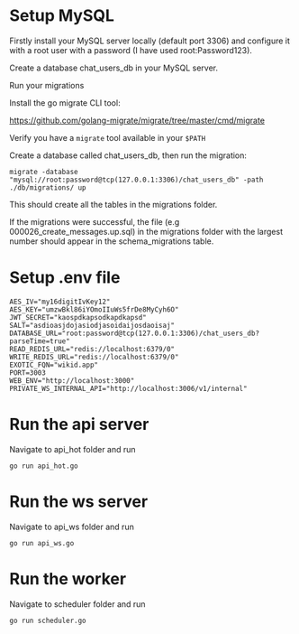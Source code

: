 # Setup MySQL

Firstly install your MySQL server locally (default port 3306) and configure it with a root user with a password (I have used root:Password123).

Create a database chat_users_db in your MySQL server.

Run your migrations

Install the go migrate CLI tool:

https://github.com/golang-migrate/migrate/tree/master/cmd/migrate

Verify you have a ```migrate``` tool available in your ```$PATH```

Create a database called chat_users_db, then run the migration:

```
migrate -database "mysql://root:password@tcp(127.0.0.1:3306)/chat_users_db" -path ./db/migrations/ up
```

This should create all the tables in the migrations folder.

If the migrations were successful, the file (e.g 000026_create_messages.up.sql) in the migrations folder with the largest number should appear in the schema_migrations table.

# Setup .env file

```
AES_IV="my16digitIvKey12"
AES_KEY="umzwBkl86iYOmoIIuWs5frDe8MyCyh6O"
JWT_SECRET="kaospdkapsodkapdkapsd"
SALT="asdioasjdojasiodjasoidaijosdaoisaj"
DATABASE_URL="root:password@tcp(127.0.0.1:3306)/chat_users_db?parseTime=true"
READ_REDIS_URL="redis://localhost:6379/0"
WRITE_REDIS_URL="redis://localhost:6379/0"
EXOTIC_FQN="wikid.app"
PORT=3003
WEB_ENV="http://localhost:3000"
PRIVATE_WS_INTERNAL_API="http://localhost:3006/v1/internal"
```

# Run the api server

Navigate to api_hot folder and run

```go run api_hot.go```

# Run the ws server

Navigate to api_ws folder and run

```go run api_ws.go```

# Run the worker

Navigate to scheduler folder and run

```go run scheduler.go```
